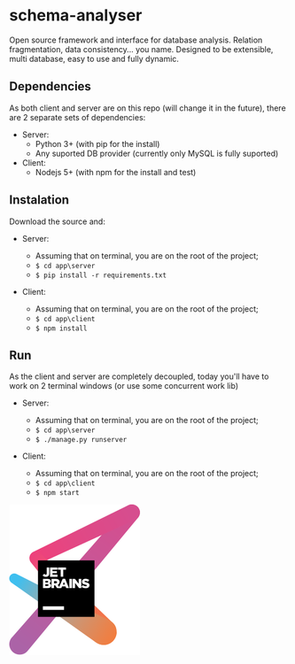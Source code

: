 # schema-analyser

Open source framework and interface for database analysis. Relation fragmentation, data consistency... you name.
Designed to be extensible, multi database, easy to use and fully dynamic.

## Dependencies

As both client and server are on this repo (will change it in the future), there are 2 separate sets of dependencies:

* Server:
  * Python 3+ (with pip for the install)
  * Any suported DB provider (currently only MySQL is fully suported)
* Client:
  * Nodejs 5+ (with npm for the install and test)

## Instalation

Download the source and:

* Server:
  * Assuming that on terminal, you are on the root of the project;
  * `$ cd app\server`
  * `$ pip install -r requirements.txt`

* Client:
  * Assuming that on terminal, you are on the root of the project;
  * `$ cd app\client`
  * `$ npm install`

## Run

As the client and server are completely decoupled, today you'll have to work on 2 terminal windows (or use some concurrent work lib)

* Server:
  * Assuming that on terminal, you are on the root of the project;
  * `$ cd app\server`
  * `$ ./manage.py runserver`

* Client:
  * Assuming that on terminal, you are on the root of the project;
  * `$ cd app\client`
  * `$ npm start`

![alt text](./app/client/public/jetbrains-logo.svg)
